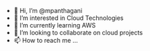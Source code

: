 - 👋 Hi, I’m @mpanthagani
- 👀 I’m interested in Cloud Technologies
- 🌱 I’m currently learning AWS
- 💞️ I’m looking to collaborate on cloud projects
- 📫 How to reach me ...

<!---
mpanthagani/mpanthagani is a ✨ special ✨ repository because its `README.md` (this file) appears on your GitHub profile.
You can click the Preview link to take a look at your changes.
--->
